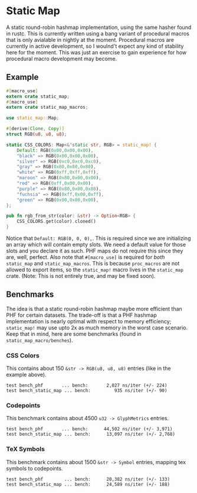 # Static Map

A static round-robin hashmap implementation, using the same hasher found in rustc. This is currently written using
a bang variant of procedural macros that is only avialable in nightly at the moment.  Procedural macros are currently
in active development, so I woulnd't expect any kind of stability here for the moment.  This was just an exercise
to gain experience for how procedural macro development may become.

## Example

```rust
#[macro_use]
extern crate static_map;
#[macro_use]
extern crate static_map_macros;

use static_map::Map;

#[derive(Clone, Copy)]
struct RGB(u8, u8, u8);

static CSS_COLORS: Map<&'static str, RGB> = static_map! {
    Default: RGB(0x00,0x00,0x00),
    "black" => RGB(0x00,0x00,0x00),
    "silver" => RGB(0xc0,0xc0,0xc0),
    "gray" => RGB(0x80,0x80,0x80),
    "white" => RGB(0xff,0xff,0xff),
    "maroon" => RGB(0x80,0x00,0x00),
    "red" => RGB(0xff,0x00,0x00),
    "purple" => RGB(0x80,0x00,0x80),
    "fuchsia" => RGB(0xff,0x00,0xff),
    "green" => RGB(0x00,0x80,0x00),
};

pub fn rgb_from_str(color: &str) -> Option<RGB> {
    CSS_COLORS.get(color).cloned()
}
```
Notice that `Default: RGB(0, 0, 0),`.  This is required since we are initializing an array which will contain empty slots.
We need a default value for those slots and you declare it as such.  PHF maps do not require this since they are, well, perfect.
Also note that `#[macro_use]` is required for _both_ `static_map` and `static_map_macros`.  This is because `proc_macros` are not
allowed to export items, so the `static_map!` macro lives in the `static_map` crate. (Note: This is not entirely true, and may be fixed soon).

## Benchmarks

The idea is that a static round-robin hashmap maybe more efficient than PHF for certain datasets.  The trade-off is that a PHF hashmap
implementation is nearly optimal with respect to memory efficiency; `static_map!` may use upto 2x as much memory in the worst case scenario.
Keep that in mind, here are some benchmarks (found in `static_map_macro/benches`).

### CSS Colors

This contains about 150 `&str -> RGB(u8, u8, u8)` entries (like in the example above).

```
test bench_phf       ... bench:       2,027 ns/iter (+/- 224)
test bench_static_map ... bench:         935 ns/iter (+/- 90)
```

### Codepoints

This benchmark contains about 4500 `u32 -> GlyphMetrics` entries.

```
test bench_phf       ... bench:      44,502 ns/iter (+/- 3,971)
test bench_static_map ... bench:      13,097 ns/iter (+/- 2,768)
```

### TeX Symbols

This benchmark contains about 1500 `&str -> Symbol` entries, mapping tex symbols to codepoints.

```
test bench_phf        ... bench:      20,382 ns/iter (+/- 133)
test bench_static_map ... bench:      24,589 ns/iter (+/- 188)
```
